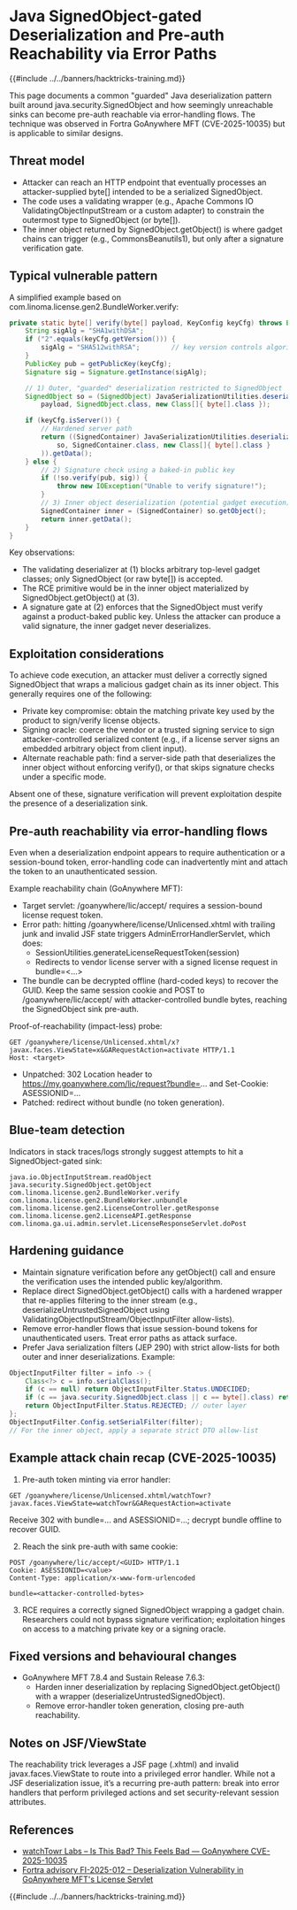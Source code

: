 # Java SignedObject-gated Deserialization and Pre-auth Reachability via Error Paths

{{#include ../../banners/hacktricks-training.md}}

This page documents a common "guarded" Java deserialization pattern built around java.security.SignedObject and how seemingly unreachable sinks can become pre-auth reachable via error-handling flows. The technique was observed in Fortra GoAnywhere MFT (CVE-2025-10035) but is applicable to similar designs.

## Threat model

- Attacker can reach an HTTP endpoint that eventually processes an attacker-supplied byte[] intended to be a serialized SignedObject.
- The code uses a validating wrapper (e.g., Apache Commons IO ValidatingObjectInputStream or a custom adapter) to constrain the outermost type to SignedObject (or byte[]).
- The inner object returned by SignedObject.getObject() is where gadget chains can trigger (e.g., CommonsBeanutils1), but only after a signature verification gate.

## Typical vulnerable pattern

A simplified example based on com.linoma.license.gen2.BundleWorker.verify:

```java
private static byte[] verify(byte[] payload, KeyConfig keyCfg) throws Exception {
    String sigAlg = "SHA1withDSA";
    if ("2".equals(keyCfg.getVersion())) {
        sigAlg = "SHA512withRSA";        // key version controls algorithm
    }
    PublicKey pub = getPublicKey(keyCfg);
    Signature sig = Signature.getInstance(sigAlg);

    // 1) Outer, "guarded" deserialization restricted to SignedObject
    SignedObject so = (SignedObject) JavaSerializationUtilities.deserialize(
        payload, SignedObject.class, new Class[]{ byte[].class });

    if (keyCfg.isServer()) {
        // Hardened server path
        return ((SignedContainer) JavaSerializationUtilities.deserializeUntrustedSignedObject(
            so, SignedContainer.class, new Class[]{ byte[].class }
        )).getData();
    } else {
        // 2) Signature check using a baked-in public key
        if (!so.verify(pub, sig)) {
            throw new IOException("Unable to verify signature!");
        }
        // 3) Inner object deserialization (potential gadget execution)
        SignedContainer inner = (SignedContainer) so.getObject();
        return inner.getData();
    }
}
```

Key observations:
- The validating deserializer at (1) blocks arbitrary top-level gadget classes; only SignedObject (or raw byte[]) is accepted.
- The RCE primitive would be in the inner object materialized by SignedObject.getObject() at (3).
- A signature gate at (2) enforces that the SignedObject must verify against a product-baked public key. Unless the attacker can produce a valid signature, the inner gadget never deserializes.

## Exploitation considerations

To achieve code execution, an attacker must deliver a correctly signed SignedObject that wraps a malicious gadget chain as its inner object. This generally requires one of the following:

- Private key compromise: obtain the matching private key used by the product to sign/verify license objects.
- Signing oracle: coerce the vendor or a trusted signing service to sign attacker-controlled serialized content (e.g., if a license server signs an embedded arbitrary object from client input).
- Alternate reachable path: find a server-side path that deserializes the inner object without enforcing verify(), or that skips signature checks under a specific mode.

Absent one of these, signature verification will prevent exploitation despite the presence of a deserialization sink.

## Pre-auth reachability via error-handling flows

Even when a deserialization endpoint appears to require authentication or a session-bound token, error-handling code can inadvertently mint and attach the token to an unauthenticated session.

Example reachability chain (GoAnywhere MFT):
- Target servlet: /goanywhere/lic/accept/<GUID> requires a session-bound license request token.
- Error path: hitting /goanywhere/license/Unlicensed.xhtml with trailing junk and invalid JSF state triggers AdminErrorHandlerServlet, which does:
  - SessionUtilities.generateLicenseRequestToken(session)
  - Redirects to vendor license server with a signed license request in bundle=<...>
- The bundle can be decrypted offline (hard-coded keys) to recover the GUID. Keep the same session cookie and POST to /goanywhere/lic/accept/<GUID> with attacker-controlled bundle bytes, reaching the SignedObject sink pre-auth.

Proof-of-reachability (impact-less) probe:

```http
GET /goanywhere/license/Unlicensed.xhtml/x?javax.faces.ViewState=x&GARequestAction=activate HTTP/1.1
Host: <target>
```

- Unpatched: 302 Location header to https://my.goanywhere.com/lic/request?bundle=... and Set-Cookie: ASESSIONID=...
- Patched: redirect without bundle (no token generation).

## Blue-team detection

Indicators in stack traces/logs strongly suggest attempts to hit a SignedObject-gated sink:

```
java.io.ObjectInputStream.readObject
java.security.SignedObject.getObject
com.linoma.license.gen2.BundleWorker.verify
com.linoma.license.gen2.BundleWorker.unbundle
com.linoma.license.gen2.LicenseController.getResponse
com.linoma.license.gen2.LicenseAPI.getResponse
com.linoma.ga.ui.admin.servlet.LicenseResponseServlet.doPost
```

## Hardening guidance

- Maintain signature verification before any getObject() call and ensure the verification uses the intended public key/algorithm.
- Replace direct SignedObject.getObject() calls with a hardened wrapper that re-applies filtering to the inner stream (e.g., deserializeUntrustedSignedObject using ValidatingObjectInputStream/ObjectInputFilter allow-lists).
- Remove error-handler flows that issue session-bound tokens for unauthenticated users. Treat error paths as attack surface.
- Prefer Java serialization filters (JEP 290) with strict allow-lists for both outer and inner deserializations. Example:

```java
ObjectInputFilter filter = info -> {
    Class<?> c = info.serialClass();
    if (c == null) return ObjectInputFilter.Status.UNDECIDED;
    if (c == java.security.SignedObject.class || c == byte[].class) return ObjectInputFilter.Status.ALLOWED;
    return ObjectInputFilter.Status.REJECTED; // outer layer
};
ObjectInputFilter.Config.setSerialFilter(filter);
// For the inner object, apply a separate strict DTO allow-list
```

## Example attack chain recap (CVE-2025-10035)

1) Pre-auth token minting via error handler:

```http
GET /goanywhere/license/Unlicensed.xhtml/watchTowr?javax.faces.ViewState=watchTowr&GARequestAction=activate
```

Receive 302 with bundle=... and ASESSIONID=...; decrypt bundle offline to recover GUID.

2) Reach the sink pre-auth with same cookie:

```http
POST /goanywhere/lic/accept/<GUID> HTTP/1.1
Cookie: ASESSIONID=<value>
Content-Type: application/x-www-form-urlencoded

bundle=<attacker-controlled-bytes>
```

3) RCE requires a correctly signed SignedObject wrapping a gadget chain. Researchers could not bypass signature verification; exploitation hinges on access to a matching private key or a signing oracle.

## Fixed versions and behavioural changes

- GoAnywhere MFT 7.8.4 and Sustain Release 7.6.3:
  - Harden inner deserialization by replacing SignedObject.getObject() with a wrapper (deserializeUntrustedSignedObject).
  - Remove error-handler token generation, closing pre-auth reachability.

## Notes on JSF/ViewState

The reachability trick leverages a JSF page (.xhtml) and invalid javax.faces.ViewState to route into a privileged error handler. While not a JSF deserialization issue, it’s a recurring pre-auth pattern: break into error handlers that perform privileged actions and set security-relevant session attributes.

## References

- [watchTowr Labs – Is This Bad? This Feels Bad — GoAnywhere CVE-2025-10035](https://labs.watchtowr.com/is-this-bad-this-feels-bad-goanywhere-cve-2025-10035/)
- [Fortra advisory FI-2025-012 – Deserialization Vulnerability in GoAnywhere MFT's License Servlet](https://www.fortra.com/security/advisories/product-security/fi-2025-012)

{{#include ../../banners/hacktricks-training.md}}
